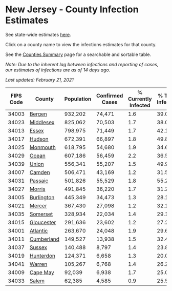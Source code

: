 # New Jersey - County Infection Estimates

See state-wide estimates [here](/infections/us-nj).

Click on a county name to view the infections estimates for that county.

See the [Counties Summary](/infections/summary-counties) page for a searchable and sortable table.

*Note: Due to the inherent lag between infections and reporting of cases, our estimates of infections are as of 14 days ago.*

*Last updated: February 21, 2021*

|   FIPS Code |                   County |   Population |   Confirmed Cases |   % Currently Infected |   % Total Infected |
|-------------|--------------------------|--------------|-------------------|------------------------|--------------------|
|       34003 |         [Bergen](bergen) |      932,202 |            74,471 |                    1.6 |               39.0 |
|       34023 |   [Middlesex](middlesex) |      825,062 |            70,503 |                    1.7 |               38.0 |
|       34013 |           [Essex](essex) |      798,975 |            71,449 |                    1.7 |               42.1 |
|       34017 |         [Hudson](hudson) |      672,391 |            66,897 |                    1.8 |               49.8 |
|       34025 |     [Monmouth](monmouth) |      618,795 |            54,680 |                    1.9 |               34.6 |
|       34029 |           [Ocean](ocean) |      607,186 |            56,459 |                    2.2 |               36.5 |
|       34039 |           [Union](union) |      556,341 |            55,207 |                    1.5 |               49.9 |
|       34007 |         [Camden](camden) |      506,471 |            43,169 |                    1.2 |               31.5 |
|       34031 |       [Passaic](passaic) |      501,826 |            55,529 |                    1.8 |               55.2 |
|       34027 |         [Morris](morris) |      491,845 |            36,220 |                    1.7 |               31.2 |
|       34005 | [Burlington](burlington) |      445,349 |            34,473 |                    1.3 |               28.1 |
|       34021 |         [Mercer](mercer) |      367,430 |            27,098 |                    1.2 |               32.1 |
|       34035 |     [Somerset](somerset) |      328,934 |            22,034 |                    1.4 |               29.1 |
|       34015 | [Gloucester](gloucester) |      291,636 |            23,602 |                    1.2 |               27.2 |
|       34001 |     [Atlantic](atlantic) |      263,670 |            24,048 |                    1.9 |               29.6 |
|       34011 | [Cumberland](cumberland) |      149,527 |            13,938 |                    1.5 |               32.4 |
|       34037 |         [Sussex](sussex) |      140,488 |             8,797 |                    1.4 |               23.8 |
|       34019 |   [Hunterdon](hunterdon) |      124,371 |             6,658 |                    1.3 |               20.0 |
|       34041 |         [Warren](warren) |      105,267 |             6,768 |                    1.4 |               26.2 |
|       34009 |     [Cape May](cape-may) |       92,039 |             6,938 |                    1.7 |               25.0 |
|       34033 |           [Salem](salem) |       62,385 |             4,585 |                    0.9 |               25.5 |